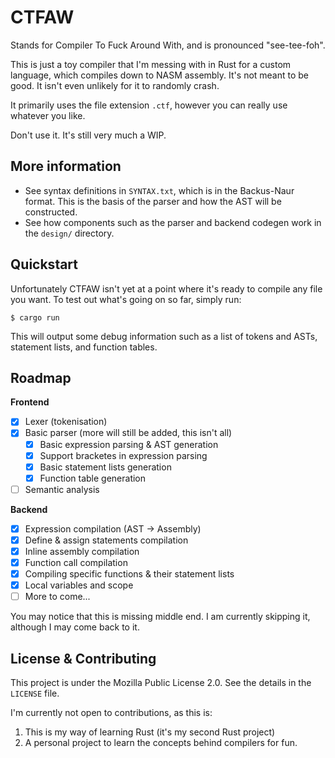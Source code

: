 # CTFAW
Stands for Compiler To Fuck Around With, and is pronounced "see-tee-foh".

This is just a toy compiler that I'm messing with in Rust for a custom language, which compiles down to NASM assembly. It's not meant to be good. It isn't even unlikely for it to randomly crash.

It primarily uses the file extension `.ctf`, however you can really use whatever you like.

Don't use it. It's still very much a WIP.

## More information

- See syntax definitions in `SYNTAX.txt`, which is in the Backus-Naur format. This is the basis of the parser and how the AST will be constructed.
- See how components such as the parser and backend codegen work in the `design/` directory.

## Quickstart

Unfortunately CTFAW isn't yet at a point where it's ready to compile any file you want. To test out what's going on so far, simply run:
```shell
$ cargo run
```
This will output some debug information such as a list of tokens and ASTs, statement lists, and function tables.

## Roadmap

**Frontend**
- [X] Lexer (tokenisation)
- [X] Basic parser (more will still be added, this isn't all)
    - [X] Basic expression parsing & AST generation
    - [X] Support bracketes in expression parsing
    - [X] Basic statement lists generation
    - [X] Function table generation
- [ ] Semantic analysis

**Backend**
 - [X] Expression compilation (AST -> Assembly)
 - [X] Define & assign statements compilation
 - [X] Inline assembly compilation
 - [X] Function call compilation
 - [X] Compiling specific functions & their statement lists
 - [X] Local variables and scope
 - [ ] More to come...

You may notice that this is missing middle end. I am currently skipping it, although I may come back to it.

## License & Contributing

This project is under the Mozilla Public License 2.0. See the details in the `LICENSE` file.

I'm currently not open to contributions, as this is:

1. This is my way of learning Rust (it's my second Rust project)
2. A personal project to learn the concepts behind compilers for fun.
